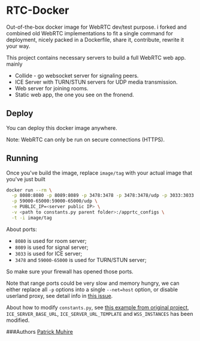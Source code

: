 # RTC-Docker

Out-of-the-box docker image for WebRTC dev/test purpose. i forked and combined old WebRTC implementations to fit a single command for deployment, nicely packed in a Dockerfile, share it, contribute, rewrite it your way.

This project contains necessary servers to build a full WebRTC web app. mainly

+ Collide - go websocket server for signaling peers.
+ ICE Server with TURN/STUN servers for UDP media transmission.
+ Web server for joining rooms.
+ Static web app, the one you see on the fronend.

## Deploy
You can deploy this docker image anywhere.

Note: WebRTC can only be run on secure connections (HTTPS).

## Running
Once you've build the image, replace `image/tag` with your actual image that you've just built

``` bash
docker run --rm \
  -p 8080:8080 -p 8089:8089 -p 3478:3478 -p 3478:3478/udp -p 3033:3033 \
  -p 59000-65000:59000-65000/udp \
  -e PUBLIC_IP=<server public IP> \
  -v <path to constants.py parent folder>:/apprtc_configs \
  -t -i image/tag
```

About ports:

+ `8080` is used for room server;
+ `8089` is used for signal server;
+ `3033` is used for ICE server;
+ `3478` and `59000-65000` is used for TURN/STUN server;

So make sure your firewall has opened those ports.

Note that range ports could be very slow and memory hungry, we can either replace all `-p` options into a single `--net=host` option, or disable userland proxy, see detail info in [this issue](https://github.com/moby/moby/issues/11185).

About how to modify `constants.py`, see [this example from original project](https://github.com/Piasy/WebRTC-Docker/blob/master/apprtc-server/constants.py), `ICE_SERVER_BASE_URL`, `ICE_SERVER_URL_TEMPLATE` and `WSS_INSTANCES` has been modified.


###Authors
[Patrick Muhire](https://github.com/1k2k)
